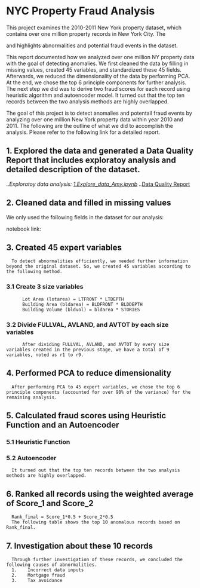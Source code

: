 # NYC Property Fraud Analysis

This project examines the 2010-2011 New York property dataset, which contains over one million property records in New York City. The

 and highlights abnormalities and potential fraud events in the dataset.


This report documented how we analyzed over one million NY property data with the goal of detecting anomalies. We first cleaned the data by filling in missing values, created 45 variables, and standardized these 45 fields. Afterwards, we reduced the dimensionality of the data by performing PCA. At the end, we chose the top 6 principle components for further analysis. The next step we did was to derive two fraud scores for each record using heuristic algorithm and autoencoder model. It turned out that the top ten records between the two analysis methods are highly overlapped.

The goal of this project is to detect anomalies and potentail fraud events by analyzing over one million New York property data within year 2010 and 2011. The following are the outline of what we did to accomplish the analysis. Please refer to the following link for a detailed report.

## 1. Explored the data and generated a Data Quality Report that includes exploratoy analysis and detailed description of the dataset.
..*Exploratoy data analysis: [1.Explore_data_Amy.ipynb](https://github.com/wanwanjong/NYCProperty_Fraud_Detection/blob/master/1.Explore_data_Amy.ipynb)
..*[Data Quality Report](https://github.com/wanwanjong/NYCProperty_Fraud_Detection/blob/master/DataQualityReport_Amy.pdf)

## 2. Cleaned data and filled in missing values
We only used the following fields in the dataset for our analysis:

notebook link:

## 3. Created 45 expert variables
	  To detect abnormalities efficiently, we needed further information beyond the original dataset. So, we created 45 variables according to the following method.
###   3.1 Create 3 size variables
          Lot Area (lotarea) = LTFRONT * LTDEPTH
          Building Area (bldarea) = BLDFRONT * BLDDEPTH
          Building Volume (bldvol) = bldarea * STORIES
###   3.2 Divide FULLVAL, AVLAND, and AVTOT by each size variables
	  	  After dividing FULLVAL, AVLAND, and AVTOT by every size variables created in the previous stage, we have a total of 9 variables, noted as r1 to r9.

## 4. Performed PCA to reduce dimensionality
	  After performing PCA to 45 expert variables, we chose the top 6 principle components (accounted for over 90% of the variance) for the remaining analysis.

## 5. Calculated fraud scores using Heuristic Function and an Autoencoder
###   5.1 Heuristic Function
###   5.2 Autoencoder

	  It turned out that the top ten records between the two analysis methods are highly overlapped.

## 6. Ranked all records using the weighted average of Score_1 and Score_2
	  Rank_final = Score_1*0.5 + Score_2*0.5
	  The following table shows the top 10 anomalous records based on Rank_final.

## 7. Investigation about these 10 records
      Through further investigation of these records, we concluded the following causes of abnormalities. 
      1.	Incorrect data inputs
      2.	Mortgage fraud 
      3.	Tax avoidance












